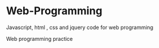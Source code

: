 # Web-Programming
Javascript, html , css and jquery code for web programming

Web programming practice
